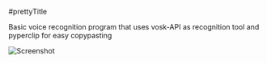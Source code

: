 #prettyTitle

Basic voice recognition program that uses vosk-API as recognition tool and pyperclip for easy copypasting

![Screenshot](https://user-images.githubusercontent.com/38507795/115921421-23e85880-a484-11eb-9e0c-1f0c259f113b.png)
